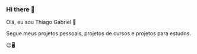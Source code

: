 ### Hi there 👋
Olá, eu sou Thiago Gabriel 🚀

Segue meus projetos pessoais, projetos de cursos e projetos para estudos.

😉🖥️
